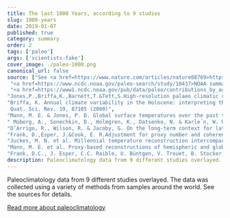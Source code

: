 ```yaml
---
title: The last 1000 Years, according to 9 studies
slug: 1000-years
date: 2019-01-07
published: true
category: summary
order: 2
tags: ['paleo']
args: ['scientists-fake']
cover_image: ./paleo-1000.png
canonical_url: false
source: ["See <a href=https://www.nature.com/articles/nature08769>https://www.nature.com/articles/nature08769</a>",
 "<a href=https://www.ncdc.noaa.gov/paleo-search/study/10437>NOAA summary</a>",
 "<a href=https://www1.ncdc.noaa.gov/pub/data/paleo/contributions_by_author/frank2010/ensembles-50yearsmth.txt>Get the raw data for this plot</a>",
"Jones,P.,Briffa,K.,Barnett,T.&Tett,S.High-resolution palaeo climatic records for the last millennium: interpretation, integration and comparison with GeneralCirculation Model control-run temperatures",
"Briffa, K. Annual climate variability in the Holocene: interpreting the message of ancient trees.
 Quat. Sci. Rev. 19, 87105 (2000)",
"Mann, M. E. & Jones, P. D. Global surface temperatures over the past two millennia. Geophys. Res. Lett. 30, doi:10.1029/2003gl017814 (2003)",
" Moberg, A., Sonechkin, D., Holmgren, K., Datsenko, N. & Karle´n, W. Highly variable Northern Hemisphere temperatures reconstructed from low-and high-resolution proxy data. Nature 433, 613617 (2005)",
"D’Arrigo, R., Wilson, R. & Jacoby, G. On the long-term context for late twentieth century warming. J. Geophys. Res. 111, doi:10.1029/2005jd006352 (2006).36. Hegerl, G. C. et al. Detection of human influence on a new, validated 1500-year temperature reconstruction. J. Clim. 20, 650-666 (2007)",
"Frank, D.,Esper, J.&Cook, E. R.Adjustment for proxy number and coherence in a large-scale temperature reconstruction. Geophys. Res. Lett.34 L16709,doi:10.1029/2007gl030571 (2007)",
"Juckes, M. N. et al. Millennial temperature reconstruction intercomparison and evaluation. Clim. Past. 3, 591609 (2007)",
"Mann, M. E. et al. Proxy-based reconstructions of hemispheric and global surface temperature variations over the past two millennia. Proc. Natl Acad. Sci. USA 105,13252–13257 (2008) Holocene 8, 455–471 (1998).",
"Frank, D.C., J. Esper, C.C. Raible, U. Büntgen, V. Trouet, B. Stocker, and F. Joos. 2010. Ensemble reconstruction constraints on the global carbon cycle sensitivity to climate. Nature, Vol. 463, pp.527-532, 28 January 2010. doi:10.1038/nature08769"]
description: Paleoclimatology data from 9 different studies overlayed. The data was collected using a variety of methods from samples around the world. [I'm an inline-style link with title](https://www.google.com "Google's Homepage")
---
```

Paleoclimatology data from 9 different studies overlayed. The data was collected using a variety of methods from samples around the world. See the sources for details.

[Read more about paleoclimatology](https://www.ncdc.noaa.gov/data-access/paleoclimatology-data/datasets "NOAA About Paleoclimatology")
